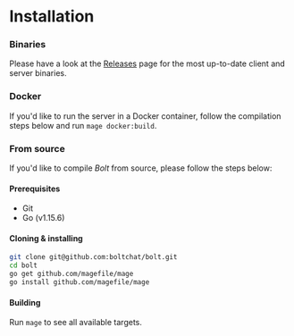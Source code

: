 # Installation

### Binaries
Please have a look at the [Releases](https://github.com/boltchat/bolt/releases) page for the most
up-to-date client and server binaries.

### Docker
If you'd like to run the server in a Docker container, follow the compilation steps below and run `mage docker:build`.

### From source
If you'd like to compile _Bolt_ from source, please follow the steps below:

#### Prerequisites
* Git
* Go (v1.15.6)

#### Cloning & installing
```bash
git clone git@github.com:boltchat/bolt.git
cd bolt
go get github.com/magefile/mage
go install github.com/magefile/mage
```

#### Building
Run `mage` to see all available targets.
